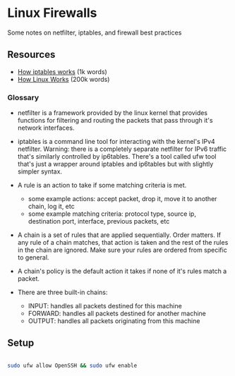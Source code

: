 
# Linux Firewalls

Some notes on netfilter, iptables, and firewall best practices

## Resources
 - [How iptables works](https://www.digitalocean.com/community/tutorials/how-the-iptables-firewall-works) (1k words)
 - [How Linux Works](https://www.amazon.com/How-Linux-Works-2nd-Superuser/dp/1593275676) (200k words)

### Glossary

 - netfilter is a framework provided by the linux kernel that provides functions for filtering and routing the packets that pass through it's network interfaces.

 - iptables is a command line tool for interacting with the kernel's IPv4 netfilter. Warning: there is a completely separate netfilter for IPv6 traffic that's similarly controlled by ip6tables. There's a tool called ufw tool that's just a wrapper around iptables and ip6tables but with slightly simpler syntax.

 - A rule is an action to take if some matching criteria is met.
   - some example actions: accept packet, drop it, move it to another chain, log it, etc
   - some example matching criteria: protocol type, source ip, destination port, interface, previous packets, etc

 - A chain is a set of rules that are applied sequentially. Order matters. If any rule of a chain matches, that action is taken and the rest of the rules in the chain are ignored. Make sure your rules are ordered from specific to general.

 - A chain's policy is the default action it takes if none of it's rules match a packet.

 - There are three built-in chains:
   - INPUT: handles all packets destined for this machine
   - FORWARD: handles all packets destined for another machine
   - OUTPUT: handles all packets originating from this machine

## Setup

```bash

sudo ufw allow OpenSSH && sudo ufw enable

```


